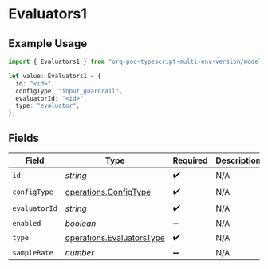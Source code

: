 # Evaluators1

## Example Usage

```typescript
import { Evaluators1 } from "orq-poc-typescript-multi-env-version/models/operations";

let value: Evaluators1 = {
  id: "<id>",
  configType: "input_guardrail",
  evaluatorId: "<id>",
  type: "evaluator",
};
```

## Fields

| Field                                                                  | Type                                                                   | Required                                                               | Description                                                            |
| ---------------------------------------------------------------------- | ---------------------------------------------------------------------- | ---------------------------------------------------------------------- | ---------------------------------------------------------------------- |
| `id`                                                                   | *string*                                                               | :heavy_check_mark:                                                     | N/A                                                                    |
| `configType`                                                           | [operations.ConfigType](../../models/operations/configtype.md)         | :heavy_check_mark:                                                     | N/A                                                                    |
| `evaluatorId`                                                          | *string*                                                               | :heavy_check_mark:                                                     | N/A                                                                    |
| `enabled`                                                              | *boolean*                                                              | :heavy_minus_sign:                                                     | N/A                                                                    |
| `type`                                                                 | [operations.EvaluatorsType](../../models/operations/evaluatorstype.md) | :heavy_check_mark:                                                     | N/A                                                                    |
| `sampleRate`                                                           | *number*                                                               | :heavy_minus_sign:                                                     | N/A                                                                    |
